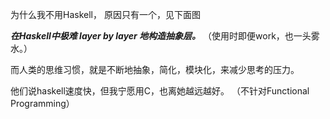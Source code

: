 

为什么我不用Haskell， 原因只有一个，见下面图







***在Haskell中极难 layer by layer 地构造抽象层。*** （使用时即便work，也一头雾水。）


而人类的思维习惯，就是不断地抽象，简化，模块化，来减少思考的压力。 




他们说haskell速度快，但我宁愿用C，也离她越远越好。 （不针对Functional Programming）











